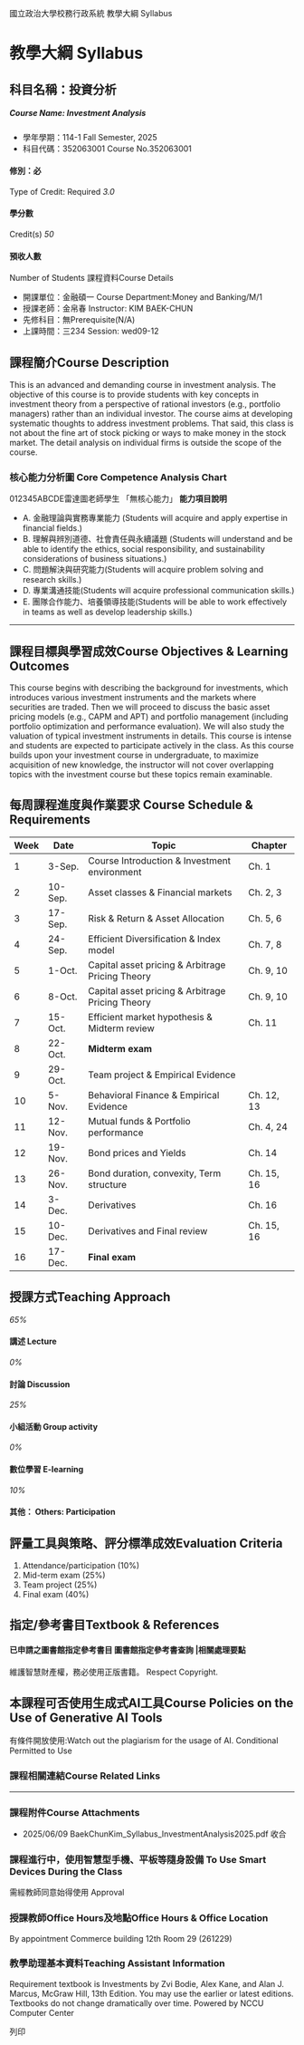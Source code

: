 國立政治大學校務行政系統 教學大綱 Syllabus
# 教學大綱 Syllabus
##  科目名稱：投資分析
#####  Course Name: Investment Analysis
  * 學年學期：114-1 Fall Semester, 2025 
  * 科目代碼：352063001 Course No.352063001


#### 修別：必
Type of Credit: Required 
_3.0_
#### 學分數
Credit(s)
_50_
#### 預收人數
Number of Students
課程資料Course Details
  * 開課單位：金融碩一 Course Department:Money and Banking/M/1 
  * 授課老師：金帛春 Instructor: KIM BAEK-CHUN 
  * 先修科目：無Prerequisite(N/A)
  * 上課時間：三234 Session: wed09-12


##  課程簡介Course Description
This is an advanced and demanding course in investment analysis. The objective of this course is to provide students with key concepts in investment theory from a perspective of rational investors (e.g., portfolio managers) rather than an individual investor. The course aims at developing systematic thoughts to address investment problems. That said, this class is not about the fine art of stock picking or ways to make money in the stock market. The detail analysis on individual firms is outside the scope of the course.
###  核心能力分析圖 Core Competence Analysis Chart
012345ABCDE雷達圖老師學生
「無核心能力」 
**能力項目說明**
  * A. 金融理論與實務專業能力 (Students will acquire and apply expertise in financial fields.)
  * B. 理解與辨別道德、社會責任與永續議題 (Students will understand and be able to identify the ethics, social responsibility, and sustainability considerations of business situations.)
  * C. 問題解決與研究能力(Students will acquire problem solving and research skills.)
  * D. 專業溝通技能(Students will acquire professional communication skills.)
  * E. 團隊合作能力、培養領導技能(Students will be able to work effectively in teams as well as develop leadership skills.)


* * *
##  課程目標與學習成效Course Objectives & Learning Outcomes 
This course begins with describing the background for investments, which introduces various investment instruments and the markets where securities are traded. Then we will proceed to discuss the basic asset pricing models (e.g., CAPM and APT) and portfolio management (including portfolio optimization and performance evaluation). We will also study the valuation of typical investment instruments in details. This course is intense and students are expected to participate actively in the class. As this course builds upon your investment course in undergraduate, to maximize acquisition of new knowledge, the instructor will not cover overlapping topics with the investment course but these topics remain examinable.
##  每周課程進度與作業要求 Course Schedule & Requirements
Week |  Date |  Topic |  Chapter  
---|---|---|---  
1 |  3-Sep. |  Course Introduction & Investment environment |  Ch. 1  
2 |  10-Sep. |  Asset classes & Financial markets |  Ch. 2, 3  
3 |  17-Sep. |  Risk & Return & Asset Allocation |  Ch. 5, 6  
4 |  24-Sep. |  Efficient Diversification & Index model |  Ch. 7, 8  
5 |  1-Oct. |  Capital asset pricing & Arbitrage Pricing Theory |  Ch. 9, 10  
6 |  8-Oct. |  Capital asset pricing & Arbitrage Pricing Theory |  Ch. 9, 10  
7 |  15-Oct. |  Efficient market hypothesis & Midterm review |  Ch. 11  
8 |  22-Oct. |  **Midterm exam** |   
9 |  29-Oct. |  Team project & Empirical Evidence |   
10 |  5-Nov. |  Behavioral Finance & Empirical Evidence |  Ch. 12, 13  
11 |  12-Nov. |  Mutual funds & Portfolio performance |  Ch. 4, 24  
12 |  19-Nov. |  Bond prices and Yields |  Ch. 14  
13 |  26-Nov. |  Bond duration, convexity, Term structure |  Ch. 15, 16  
14 |  3-Dec. |  Derivatives |  Ch. 16  
15 |  10-Dec. |  Derivatives and Final review |  Ch. 15, 16  
16 |  17-Dec. |  **Final exam** |   
##  授課方式Teaching Approach
_65%_
####  講述 Lecture
_0%_
####  討論 Discussion
_25%_
####  小組活動 Group activity
_0%_
####  數位學習 E-learning
_10%_
####  其他： Others: Participation 
##  評量工具與策略、評分標準成效Evaluation Criteria
  1. Attendance/participation (10%) 
  2. Mid-term exam (25%) 
  3. Team project (25%)
  4. Final exam (40%)


##  指定/參考書目Textbook & References
####  已申請之圖書館指定參考書目  圖書館指定參考書查詢 |相關處理要點
維護智慧財產權，務必使用正版書籍。 Respect Copyright.
##  本課程可否使用生成式AI工具Course Policies on the Use of Generative AI Tools
有條件開放使用:Watch out the plagiarism for the usage of AI. Conditional Permitted to Use 
###  課程相關連結Course Related Links
* * *
###  課程附件Course Attachments
  * 2025/06/09 BaekChunKim_Syllabus_InvestmentAnalysis2025.pdf  收合 


###  課程進行中，使用智慧型手機、平板等隨身設備 To Use Smart Devices During the Class
需經教師同意始得使用  Approval
###  授課教師Office Hours及地點Office Hours & Office Location
By appointment
Commerce building 12th Room 29 (261229)
###  教學助理基本資料Teaching Assistant Information
Requirement textbook is Investments by Zvi Bodie, Alex Kane, and Alan J. Marcus, McGraw Hill, 13th Edition. You may use the earlier or latest editions. Textbooks do not change dramatically over time.
Powered by NCCU Computer Center
  
列印
